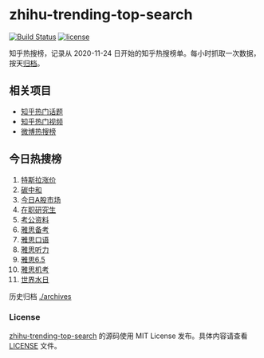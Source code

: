 # zhihu-trending-top-search

[![Build Status](https://github.com/justjavac/zhihu-trending-top-search/workflows/ci/badge.svg?branch=main)](https://github.com/justjavac/zhihu-trending-top-search/actions)
[![license](https://img.shields.io/github/license/justjavac/zhihu-trending-top-search)](https://github.com/justjavac/zhihu-trending-top-search/blob/main/LICENSE)

知乎热搜榜，记录从 2020-11-24
日开始的知乎热搜榜单。每小时抓取一次数据，按天[归档](./archives)。

## 相关项目

- [知乎热门话题](https://github.com/justjavac/zhihu-trending-hot-questions)
- [知乎热门视频](https://github.com/justjavac/zhihu-trending-hot-video)
- [微博热搜榜](https://github.com/justjavac/weibo-trending-hot-search)

## 今日热搜榜

<!-- BEGIN -->
<!-- 最后更新时间 Sat Mar 23 2024 15:09:36 GMT+0800 (China Standard Time) -->

1. [特斯拉涨价](https://www.zhihu.com/search?q=特斯拉涨价)
1. [碳中和](https://www.zhihu.com/search?q=碳中和)
1. [今日A股市场](https://www.zhihu.com/search?q=今日A股市场)
1. [在职研究生](https://www.zhihu.com/search?q=在职研究生)
1. [考公资料](https://www.zhihu.com/search?q=考公资料)
1. [雅思备考](https://www.zhihu.com/search?q=雅思备考)
1. [雅思口语](https://www.zhihu.com/search?q=雅思口语)
1. [雅思听力](https://www.zhihu.com/search?q=雅思听力)
1. [雅思6.5](https://www.zhihu.com/search?q=雅思6.5)
1. [雅思机考](https://www.zhihu.com/search?q=雅思机考)
1. [世界水日](https://www.zhihu.com/search?q=世界水日)

<!-- END -->

历史归档 [./archives](./archives)

### License

[zhihu-trending-top-search](https://github.com/justjavac/zhihu-trending-top-search)
的源码使用 MIT License 发布。具体内容请查看 [LICENSE](./LICENSE) 文件。
